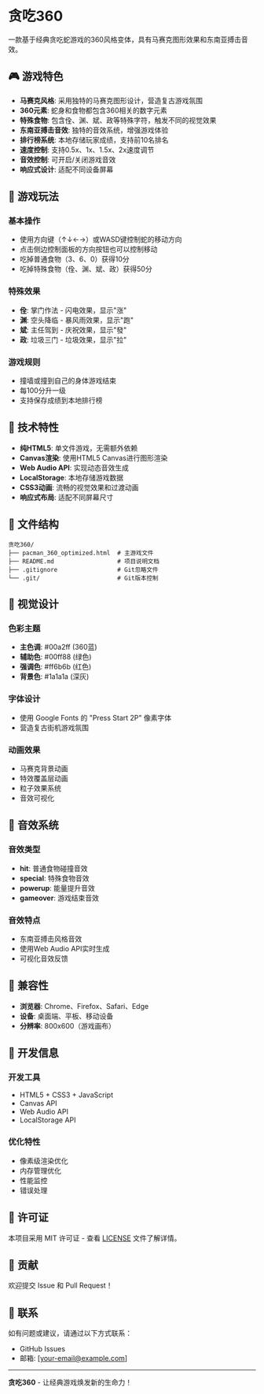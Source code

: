 # 贪吃360 

一款基于经典贪吃蛇游戏的360风格变体，具有马赛克图形效果和东南亚搏击音效。

## 🎮 游戏特色

- **马赛克风格**: 采用独特的马赛克图形设计，营造复古游戏氛围
- **360元素**: 蛇身和食物都包含360相关的数字元素
- **特殊食物**: 包含佺、渊、斌、政等特殊字符，触发不同的视觉效果
- **东南亚搏击音效**: 独特的音效系统，增强游戏体验
- **排行榜系统**: 本地存储玩家成绩，支持前10名排名
- **速度控制**: 支持0.5x、1x、1.5x、2x速度调节
- **音效控制**: 可开启/关闭游戏音效
- **响应式设计**: 适配不同设备屏幕

## 🎯 游戏玩法

### 基本操作
- 使用方向键（↑↓←→）或WASD键控制蛇的移动方向
- 点击侧边控制面板的方向按钮也可以控制移动
- 吃掉普通食物（3、6、0）获得10分
- 吃掉特殊食物（佺、渊、斌、政）获得50分

### 特殊效果
- **佺**: 掌门作法 - 闪电效果，显示"涨"
- **渊**: 空头降临 - 暴风雨效果，显示"跑"  
- **斌**: 主任驾到 - 庆祝效果，显示"發"
- **政**: 垃圾三门 - 垃圾效果，显示"拉"

### 游戏规则
- 撞墙或撞到自己的身体游戏结束
- 每100分升一级
- 支持保存成绩到本地排行榜

## 🚀 技术特性

- **纯HTML5**: 单文件游戏，无需额外依赖
- **Canvas渲染**: 使用HTML5 Canvas进行图形渲染
- **Web Audio API**: 实现动态音效生成
- **LocalStorage**: 本地存储游戏数据
- **CSS3动画**: 流畅的视觉效果和过渡动画
- **响应式布局**: 适配不同屏幕尺寸

## 📁 文件结构

```
贪吃360/
├── pacman_360_optimized.html  # 主游戏文件
├── README.md                  # 项目说明文档
├── .gitignore                 # Git忽略文件
└── .git/                      # Git版本控制
```

## 🎨 视觉设计

### 色彩主题
- **主色调**: #00a2ff (360蓝)
- **辅助色**: #00ff88 (绿色)
- **强调色**: #ff6b6b (红色)
- **背景色**: #1a1a1a (深灰)

### 字体设计
- 使用 Google Fonts 的 "Press Start 2P" 像素字体
- 营造复古街机游戏氛围

### 动画效果
- 马赛克背景动画
- 特效覆盖层动画
- 粒子效果系统
- 音效可视化

## 🎵 音效系统

### 音效类型
- **hit**: 普通食物碰撞音效
- **special**: 特殊食物音效
- **powerup**: 能量提升音效
- **gameover**: 游戏结束音效

### 音效特点
- 东南亚搏击风格音效
- 使用Web Audio API实时生成
- 可视化音效反馈

## 📱 兼容性

- **浏览器**: Chrome、Firefox、Safari、Edge
- **设备**: 桌面端、平板、移动设备
- **分辨率**: 800x600（游戏画布）

## 🔧 开发信息

### 开发工具
- HTML5 + CSS3 + JavaScript
- Canvas API
- Web Audio API
- LocalStorage API

### 优化特性
- 像素级渲染优化
- 内存管理优化
- 性能监控
- 错误处理

## 📄 许可证

本项目采用 MIT 许可证 - 查看 [LICENSE](LICENSE) 文件了解详情。

## 🤝 贡献

欢迎提交 Issue 和 Pull Request！

## 📧 联系

如有问题或建议，请通过以下方式联系：
- GitHub Issues
- 邮箱: [your-email@example.com]

---

**贪吃360** - 让经典游戏焕发新的生命力！
